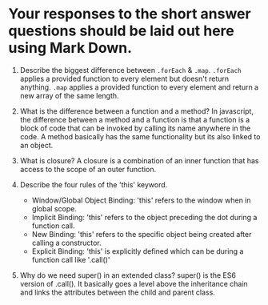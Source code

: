 # Your responses to the short answer questions should be laid out here using Mark Down.
1. Describe the biggest difference between `.forEach` & `.map`.
   `.forEach` applies a provided function to every element but doesn't return anything.
   `.map` applies a provided function to every element and return a new array of the same length.

2. What is the difference between a function and a method?
   In javascript, the difference between a method and a function is that a function is a block of code
   that can be invoked by calling its name anywhere in the code. A method basically has the same functionality
   but its also linked to an object.

3. What is closure?
   A closure is a combination of an inner function that has access to the scope of an outer function.

4. Describe the four rules of the 'this' keyword.
   - Window/Global Object Binding: 'this' refers to the window when in global scope.
   - Implicit Binding: 'this' refers to the object preceding the dot during a function call.
   - New Binding: 'this' refers to the specific object being created after calling a constructor.
   - Explicit Binding: 'this' is explicitly defined which can be during a function call like '.call()'
   
5. Why do we need super() in an extended class?
   super() is the ES6 version of .call(). It basically goes a level above the
   inheritance chain and links the attributes between the child and parent class.
